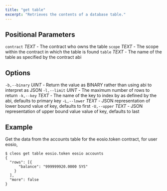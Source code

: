 ```yaml
---
title: "get table"
excerpt: "Retrieves the contents of a database table."
---
```

## Positional Parameters
`contract` _TEXT_ - The contract who owns the table
`scope` _TEXT_ - The scope within the contract in which the table is found
`table` _TEXT_ - The name of the table as specified by the contract abi
## Options
`-b,--binary` _UINT_ - Return the value as BINARY rather than using abi to interpret as JSON
`-l,--limit` _UINT_ - The maximum number of rows to return
`-k,--key` _TEXT_ - The name of the key to index by as defined by the abi, defaults to primary key
`-L,--lower` _TEXT_ - JSON representation of lower bound value of key, defaults to first
`-U,--upper` _TEXT_ - JSON representation of upper bound value value of key, defaults to last
## Example
Get the data from the accounts table for the eosio.token contract, for user eosio,

```shell
$ cleos get table eosio.token eosio accounts
{
  "rows": [{
      "balance": "999999920.0000 SYS"
    }
  ],
  "more": false
}

```
